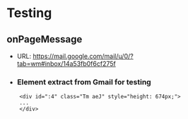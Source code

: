 # Testing

## onPageMessage
  - URL: https://mail.google.com/mail/u/0/?tab=wm#inbox/14a53fb0f6cf275f
  - ### Element extract from Gmail for testing
  ```
      <div id=":4" class="Tm aeJ" style="height: 674px;">
      ...
      </div>
  ```

